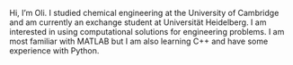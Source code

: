 Hi, I’m Oli. I studied chemical engineering at the University of Cambridge and am currently an exchange student at Universität Heidelberg. I am interested in using computational solutions for engineering problems. I am most familiar with MATLAB but I am also learning C++ and have some experience with Python.
